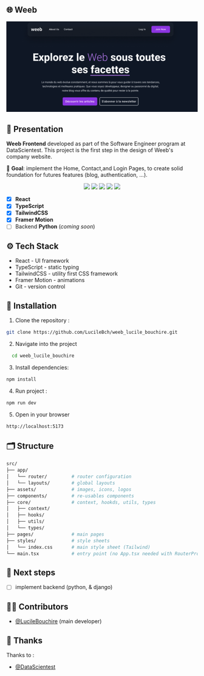 ## 🌐 **Weeb**

<p align="center">
  <img src="src/assets/images/preview.png" alt="Project Preview" width="700"/>
</p>

## 🧩 Presentation

**Weeb Frontend** developed as part of the Software Engineer program at DataScientest. This project is the first step in the design of Weeb's company website.

🎯 **Goal**: implement the Home, Contact,and Login Pages, to create solid foundation for futures features (blog, authentication, ...).

<p align="center">
  <img src="https://img.shields.io/badge/React-18.0-blue?logo=react"/>
  <img src="https://img.shields.io/badge/TypeScript-5.0-blue?logo=typescript"/>
  <img src="https://img.shields.io/badge/TailwindCSS-3.0-38B2AC?logo=tailwindcss"/>
  <img src="https://img.shields.io/badge/Framer%20Motion-Animation-ff69b4?logo=framer"/>
  <img src="https://img.shields.io/badge/Status-In%20Progress-orange"/>
</p>

- [x] **React**
- [x] **TypeScript**
- [x] **TailwindCSS**
- [x] **Framer Motion**
- [ ] Backend **Python** (_coming soon_)

## ⚙️ Tech Stack

- React - UI framework
- TypeScript - static typing
- TailwindCSS - utility first CSS framework
- Framer Motion - animations
- Git - version control

## 🚀 Installation

1. Clone the repository :

```bash
git clone https://github.com/LucileBch/weeb_lucile_bouchire.git
```

2. Navigate into the project

```bash
  cd weeb_lucile_bouchire
```

3. Install dependencies:

```bash
npm install
```

4. Run project :

```bash
npm run dev
```

5. Open in your browser

```bash
http://localhost:5173
```

## 🗂️ Structure

```bash
src/
├── app/
│   └── router/         # router configuration
│   └── layouts/        # global layouts
├── assets/             # images, icons, logos
├── components/         # re-usables components
├── core/               # context, hookds, utils, types
│   ├── context/
│   ├── hooks/
│   ├── utils/
│   └── types/
├── pages/              # main pages
├── styles/             # style sheets
│   └── index.css       # main style sheet (Tailwind)
└── main.tsx            # entry point (no App.tsx needed with RouterProvider)
```

## 🧱 Next steps

- [ ] implement backend (python, & django)

## 👩‍💻 Contributors

- [@LucileBouchire](https://github.com/LucileBch) (main developer)

## 🙏 Thanks

Thanks to :

- [@DataScientest](https://formation.datascientest.com/catalogue-des-formations?utm_term=datascientest&utm_campaign=%5Bsearch%5D+data+analyst&utm_source=adwords&utm_medium=ppc&hsa_acc=9618047041&hsa_cam=14490023985&hsa_grp=126147897829&hsa_ad=542987827577&hsa_src=g&hsa_tgt=kwd-810260702289&hsa_kw=datascientest&hsa_mt=e&hsa_net=adwords&hsa_ver=3&gad_source=1&gad_campaignid=14490023985&gbraid=0AAAAACo3KhOZUQ45ahBWYkidWbjuxVotL&gclid=Cj0KCQjw9JLHBhC-ARIsAK4Phco3TtV67Nxy30GDwEt4dJ6qCS71Yx5iL8itcWQBQ38w50L6I9tgcegaAv6TEALw_wcB)

